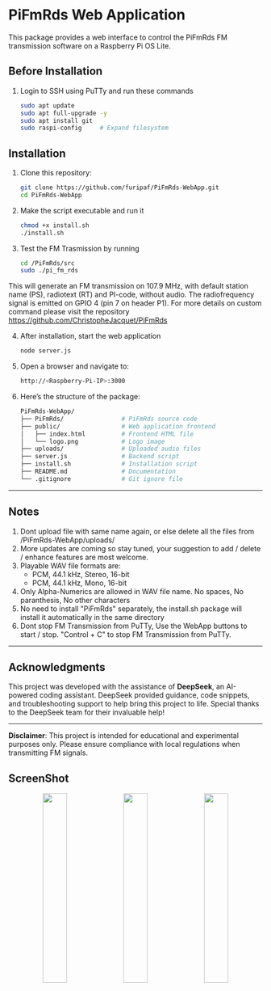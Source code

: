# PiFmRds Web Application

This package provides a web interface to control the PiFmRds FM transmission software on a Raspberry Pi OS Lite.

## Before Installation

1. Login to SSH using PuTTy and run these commands
   ```bash
   sudo apt update
   sudo apt full-upgrade -y
   sudo apt install git
   sudo raspi-config     # Expand filesystem


## Installation

1. Clone this repository:
   ```bash
   git clone https://github.com/furipaf/PiFmRds-WebApp.git
   cd PiFmRds-WebApp

2. Make the script executable and run it
   ```bash
   chmod +x install.sh
   ./install.sh

3. Test the FM Trasmission by running
   ```bash
   cd /PiFmRds/src
   sudo ./pi_fm_rds

This will generate an FM transmission on 107.9 MHz, with default station name (PS), radiotext (RT) and PI-code, without audio. The radiofrequency signal is emitted on GPIO 4 (pin 7 on header P1). For more details on custom command please visit the repository https://github.com/ChristopheJacquet/PiFmRds 

4. After installation, start the web application
   ```bash
   node server.js

5. Open a browser and navigate to:
   ```bash
   http://<Raspberry-Pi-IP>:3000

6. Here’s the structure of the package:
   ```bash
   PiFmRds-WebApp/
   ├── PiFmRds/                # PiFmRds source code
   ├── public/                 # Web application frontend
   │   ├── index.html          # Frontend HTML file
   │   └── logo.png            # Logo image
   ├── uploads/                # Uploaded audio files
   ├── server.js               # Backend script
   ├── install.sh              # Installation script
   ├── README.md               # Documentation
   └── .gitignore              # Git ignore file

---
## Notes
1. Dont upload file with same name again, or else delete all the files from /PiFmRds-WebApp/uploads/
2. More updates are coming so stay tuned, your suggestion to add / delete / enhance features are most welcome.
3. Playable WAV file formats are:
   -   PCM, 44.1 kHz, Stereo, 16-bit
   -   PCM, 44.1 kHz, Mono, 16-bit
4. Only Alpha-Numerics are allowed in WAV file name. No spaces, No paranthesis, No other characters
5. No need to install "PiFmRds" separately, the install.sh package will install it automatically in the same directory
6. Dont stop FM Transmission from PuTTy, Use the WebApp buttons to start / stop. "Control + C" to stop FM Transmission from PuTTy.
---

## Acknowledgments

This project was developed with the assistance of **DeepSeek**, an AI-powered coding assistant. DeepSeek provided guidance, code snippets, and troubleshooting support to help bring this project to life. Special thanks to the DeepSeek team for their invaluable help!

---

**Disclaimer**: This project is intended for educational and experimental purposes only. Please ensure compliance with local regulations when transmitting FM signals.

## ScreenShot

<p align="center">
      <img src="https://github.com/user-attachments/assets/6bfb98f8-a25a-46fd-b0b2-e608b026690b" width="31%">
      <img src="https://github.com/user-attachments/assets/678ebb5d-ecde-4867-a780-d75d8b87bd12" width="31%">
      <img src="https://github.com/user-attachments/assets/c942ed90-70c1-4acc-907c-0290ae1aae1b" width="31%">  
</p>

